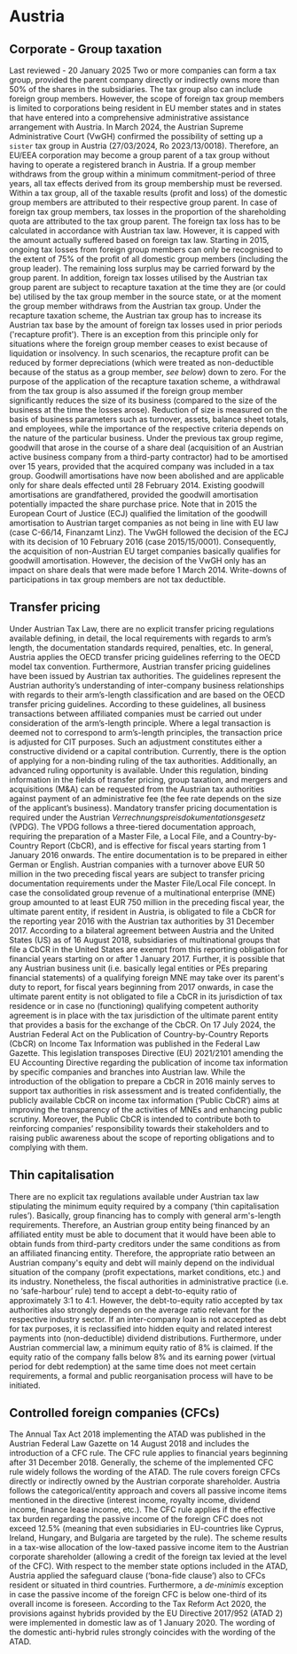 # Austria
## Corporate - Group taxation
Last reviewed - 20 January 2025
Two or more companies can form a tax group, provided the parent company directly or indirectly owns more than 50% of the shares in the subsidiaries. The tax group also can include foreign group members. However, the scope of foreign tax group members is limited to corporations being resident in EU member states and in states that have entered into a comprehensive administrative assistance arrangement with Austria. In March 2024, the Austrian Supreme Administrative Court (VwGH) confirmed the possibility of setting up a `sister` tax group in Austria (27/03/2024, Ro 2023/13/0018). Therefore, an EU/EEA corporation may become a group parent of a tax group without having to operate a registered branch in Austria. If a group member withdraws from the group within a minimum commitment-period of three years, all tax effects derived from its group membership must be reversed.
Within a tax group, all of the taxable results (profit and loss) of the domestic group members are attributed to their respective group parent. In case of foreign tax group members, tax losses in the proportion of the shareholding quota are attributed to the tax group parent. The foreign tax loss has to be calculated in accordance with Austrian tax law. However, it is capped with the amount actually suffered based on foreign tax law. Starting in 2015, ongoing tax losses from foreign group members can only be recognised to the extent of 75% of the profit of all domestic group members (including the group leader). The remaining loss surplus may be carried forward by the group parent. In addition, foreign tax losses utilised by the Austrian tax group parent are subject to recapture taxation at the time they are (or could be) utilised by the tax group member in the source state, or at the moment the group member withdraws from the Austrian tax group. Under the recapture taxation scheme, the Austrian tax group has to increase its Austrian tax base by the amount of foreign tax losses used in prior periods ('recapture profit'). There is an exception from this principle only for situations where the foreign group member ceases to exist because of liquidation or insolvency. In such scenarios, the recapture profit can be reduced by former depreciations (which were treated as non-deductible because of the status as a group member, _see below_) down to zero. 
For the purpose of the application of the recapture taxation scheme, a withdrawal from the tax group is also assumed if the foreign group member significantly reduces the size of its business (compared to the size of the business at the time the losses arose). Reduction of size is measured on the basis of business parameters such as turnover, assets, balance sheet totals, and employees, while the importance of the respective criteria depends on the nature of the particular business.
Under the previous tax group regime, goodwill that arose in the course of a share deal (acquisition of an Austrian active business company from a third-party contractor) had to be amortised over 15 years, provided that the acquired company was included in a tax group. Goodwill amortisations have now been abolished and are applicable only for share deals effected until 28 February 2014. Existing goodwill amortisations are grandfathered, provided the goodwill amortisation potentially impacted the share purchase price.
Note that in 2015 the European Court of Justice (ECJ) qualified the limitation of the goodwill amortisation to Austrian target companies as not being in line with EU law (case C-66/14, Finanzamt Linz). The VwGH followed the decision of the ECJ with its decision of 10 February 2016 (case 2015/15/0001).
Consequently, the acquisition of non-Austrian EU target companies basically qualifies for goodwill amortisation. However, the decision of the VwGH only has an impact on share deals that were made before 1 March 2014.
Write-downs of participations in tax group members are not tax deductible.
## Transfer pricing
Under Austrian Tax Law, there are no explicit transfer pricing regulations available defining, in detail, the local requirements with regards to arm’s length, the documentation standards required, penalties, etc. In general, Austria applies the OECD transfer pricing guidelines referring to the OECD model tax convention. Furthermore, Austrian transfer pricing guidelines have been issued by Austrian tax authorities. The guidelines represent the Austrian authority’s understanding of inter-company business relationships with regards to their arm’s-length classification and are based on the OECD transfer pricing guidelines.
According to these guidelines, all business transactions between affiliated companies must be carried out under consideration of the arm’s-length principle. Where a legal transaction is deemed not to correspond to arm’s-length principles, the transaction price is adjusted for CIT purposes. Such an adjustment constitutes either a constructive dividend or a capital contribution. Currently, there is the option of applying for a non-binding ruling of the tax authorities. Additionally, an advanced ruling opportunity is available. Under this regulation, binding information in the fields of transfer pricing, group taxation, and mergers and acquisitions (M&A) can be requested from the Austrian tax authorities against payment of an administrative fee (the fee rate depends on the size of the applicant’s business).
Mandatory transfer pricing documentation is required under the Austrian _Verrechnungspreisdokumentationsgesetz_ (VPDG). The VPDG follows a three-tiered documentation approach, requiring the preparation of a Master File, a Local File, and a Country-by-Country Report (CbCR), and is effective for fiscal years starting from 1 January 2016 onwards. The entire documentation is to be prepared in either German or English.
Austrian companies with a turnover above EUR 50 million in the two preceding fiscal years are subject to transfer pricing documentation requirements under the Master File/Local File concept. In case the consolidated group revenue of a multinational enterprise (MNE) group amounted to at least EUR 750 million in the preceding fiscal year, the ultimate parent entity, if resident in Austria, is obligated to file a CbCR for the reporting year 2016 with the Austrian tax authorities by 31 December 2017. According to a bilateral agreement between Austria and the United States (US) as of 16 August 2018, subsidiaries of multinational groups that file a CbCR in the United States are exempt from this reporting obligation for financial years starting on or after 1 January 2017.
Further, it is possible that any Austrian business unit (i.e. basically legal entities or PEs preparing financial statements) of a qualifying foreign MNE may take over its parent's duty to report, for fiscal years beginning from 2017 onwards, in case the ultimate parent entity is not obligated to file a CbCR in its jurisdiction of tax residence or in case no (functioning) qualifying competent authority agreement is in place with the tax jurisdiction of the ultimate parent entity that provides a basis for the exchange of the CbCR.
On 17 July 2024, the Austrian Federal Act on the Publication of Country-by-Country Reports (CbCR) on Income Tax Information was published in the Federal Law Gazette. This legislation transposes Directive (EU) 2021/2101 amending the EU Accounting Directive regarding the publication of income tax information by specific companies and branches into Austrian law. While the introduction of the obligation to prepare a CbCR in 2016 mainly serves to support tax authorities in risk assessment and is treated confidentially, the publicly available CbCR on income tax information (‘Public CbCR‘) aims at improving the transparency of the activities of MNEs and enhancing public scrutiny. Moreover, the Public CbCR is intended to contribute both to reinforcing companies’ responsibility towards their stakeholders and to raising public awareness about the scope of reporting obligations and to complying with them.
## Thin capitalisation
There are no explicit tax regulations available under Austrian tax law stipulating the minimum equity required by a company (‘thin capitalisation rules’). Basically, group financing has to comply with general arm's-length requirements. Therefore, an Austrian group entity being financed by an affiliated entity must be able to document that it would have been able to obtain funds from third-party creditors under the same conditions as from an affiliated financing entity. Therefore, the appropriate ratio between an Austrian company's equity and debt will mainly depend on the individual situation of the company (profit expectations, market conditions, etc.) and its industry. Nonetheless, the fiscal authorities in administrative practice (i.e. no ‘safe-harbour’ rule) tend to accept a debt-to-equity ratio of approximately 3:1 to 4:1. However, the debt-to-equity ratio accepted by tax authorities also strongly depends on the average ratio relevant for the respective industry sector. If an inter-company loan is not accepted as debt for tax purposes, it is reclassified into hidden equity and related interest payments into (non-deductible) dividend distributions.
Furthermore, under Austrian commercial law, a minimum equity ratio of 8% is claimed. If the equity ratio of the company falls below 8% and its earning power (virtual period for debt redemption) at the same time does not meet certain requirements, a formal and public reorganisation process will have to be initiated.
## Controlled foreign companies (CFCs)
The Annual Tax Act 2018 implementing the ATAD was published in the Austrian Federal Law Gazette on 14 August 2018 and includes the introduction of a CFC rule. The CFC rule applies to financial years beginning after 31 December 2018.
Generally, the scheme of the implemented CFC rule widely follows the wording of the ATAD. The rule covers foreign CFCs directly or indirectly owned by the Austrian corporate shareholder. Austria follows the categorical/entity approach and covers all passive income items mentioned in the directive (interest income, royalty income, dividend income, finance lease income, etc.). The CFC rule applies if the effective tax burden regarding the passive income of the foreign CFC does not exceed 12.5% (meaning that even subsidiaries in EU-countries like Cyprus, Ireland, Hungary, and Bulgaria are targeted by the rule). The scheme results in a tax-wise allocation of the low-taxed passive income item to the Austrian corporate shareholder (allowing a credit of the foreign tax levied at the level of the CFC).
With respect to the member state options included in the ATAD, Austria applied the safeguard clause (‘bona-fide clause’) also to CFCs resident or situated in third countries. Furthermore, a _de-minimis_ exception in case the passive income of the foreign CFC is below one-third of its overall income is foreseen.
According to the Tax Reform Act 2020, the provisions against hybrids provided by the EU Directive 2017/952 (ATAD 2) were implemented in domestic law as of 1 January 2020. The wording of the domestic anti-hybrid rules strongly coincides with the wording of the ATAD.

